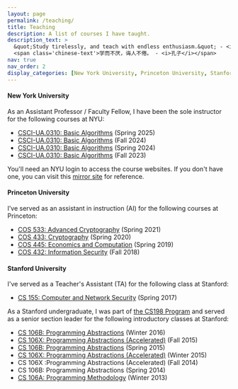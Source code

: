 ```yaml
---
layout: page
permalink: /teaching/
title: Teaching
description: A list of courses I have taught.
description_text: >
  &quot;Study tirelessly, and teach with endless enthusiasm.&quot; - <i> Confucius </i> <br />
  <span class='chinese-text'>学而不厌，诲人不倦。 - <i>孔子</i></span>
nav: true
nav_order: 2
display_categories: [New York University, Princeton University, Stanford University]
---
```


<!-- pages/teaching.md -->

#### New York University

As an Assistant Professor / Faculty Fellow, I have been the sole instructor for the following courses at NYU:

- [CSCI-UA.0310: Basic Algorithms](https://cs.nyu.edu/courses/spring25/CSCI-UA.0310-005/index.html) (Spring 2025)
- [CSCI-UA.0310: Basic Algorithms](https://cs.nyu.edu/courses/fall24/CSCI-UA.0310-007/index.html) (Fall 2024)
- [CSCI-UA.0310: Basic Algorithms](https://cs.nyu.edu/courses/spring24/CSCI-UA.0310-005/index.html) (Spring 2024)
- [CSCI-UA.0310: Basic Algorithms](https://cs.nyu.edu/courses/fall23/CSCI-UA.0310-007/index.html) (Fall 2023)

You'll need an NYU login to access the course websites. If you don't have one, you can visit this [mirror site](http://ba.guan.io) for reference.

#### Princeton University

I’ve served as an assistant in instruction (AI) for the following courses at Princeton:

- [COS 533: Advanced Cryptography](https://mzhandry.github.io/courses/2021-Spring-COS533/) (Spring 2021)
- [COS 433: Cryptography](https://mzhandry.github.io/courses/2020-Fall-COS433/) (Spring 2020)
- [COS 445: Economics and Computation](https://www.cs.princeton.edu/~smattw/Teaching/cos445sp19.htm) (Spring 2019)
- [COS 432: Information Security](https://www.cs.princeton.edu/courses/archive/fall18/cos432/index.html) (Fall 2018)

#### Stanford University

I've served as a Teacher's Assistant (TA) for the following class at Stanford:

- [CS 155: Computer and Network Security](https://crypto.stanford.edu/cs155old/cs155-spring17/) (Spring 2017)

As a Stanford undergraduate, I was part of [the CS198 Program](https://cs198.stanford.edu) and served as a senior section leader for the following introductory classes at Stanford:

- [CS 106B: Programming Abstractions](https://web.stanford.edu/class/archive/cs/cs106b/cs106b.1164/) (Winter 2016)
- [CS 106X: Programming Abstractions (Accelerated)](http://stanford.edu/class/archive/cs/cs106x/cs106x.1162/index.html) (Fall 2015)
- [CS 106B: Programming Abstractions](http://stanford.edu/class/archive/cs/cs106b/cs106b.1156/) (Spring 2015)
- [CS 106X: Programming Abstractions (Accelerated)](http://web.stanford.edu/class/archive/cs/cs106x/cs106x.1154/) (Winter 2015)
- CS 106X :Programming Abstractions (Accelerated) (Fall 2014)
- CS 106B: Programming Abstractions (Spring 2014)
- [CS 106A: Programming Methodology](https://web.stanford.edu/class/archive/cs/cs106a/cs106a.1144/) (Winter 2013)
